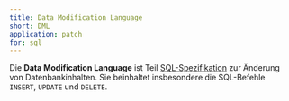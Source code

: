 ```yaml
---
title: Data Modification Language
short: DML
application: patch
for: sql
---
```


Die **Data Modification Language** ist Teil [SQL-Spezifikation](sql) zur Änderung von Datenbankinhalten. Sie beinhaltet insbesondere die SQL-Befehle `INSERT`, `UPDATE` und `DELETE`.

